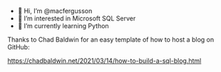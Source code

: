 - 👋 Hi, I’m @macfergusson
- 👀 I’m interested in Microsoft SQL Server
- 🌱 I’m currently learning Python

Thanks to Chad Baldwin for an easy template of how to host a blog on GitHub:

https://chadbaldwin.net/2021/03/14/how-to-build-a-sql-blog.html

